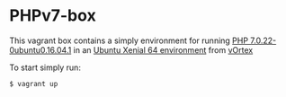 # PHPv7-box

This vagrant box contains a simply environment for running [PHP 7.0.22-0ubuntu0.16.04.1](http://php.net/releases/7_0_0.php) in an [Ubuntu Xenial 64 environment](http://releases.ubuntu.com/16.04/) from [vOrtex](https://app.vagrantup.com/v0rtex/boxes/xenial64)

To start simply run:

```shell
$ vagrant up
```